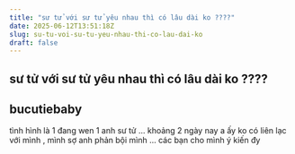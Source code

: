 ```yaml
---
title: "sư tử với sư tử yêu nhau thì có lâu dài ko ????"
date: 2025-06-12T13:51:18Z
slug: su-tu-voi-su-tu-yeu-nhau-thi-co-lau-dai-ko
draft: false
---
```


## sư tử với sư tử yêu nhau thì có lâu dài ko ????

## bucutiebaby

tình hình là 1 đang wen 1 anh sư tử ... khoảng 2 ngày nay a ấy ko có liên lạc với mình , mình sợ anh phản bội mình ... các bạn cho mình ý kiến đy